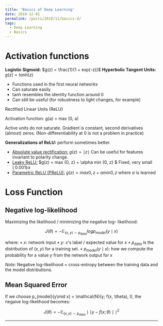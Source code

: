 ```yaml
---
title: 'Basics of Deep Learning'
date: 2018-12-01
permalink: /posts/2018/11/basics-d/
tags:
  - Deep Learning
  - Basics
---
```


# Activation functions

<b>Logistic Sigmoid:</b> $g(z) = \frac{1}{1 + exp(-z)}$
<b>Hyperbolic Tangent Units:</b> $g(z) = tanh(z)$

- Functions used in the first neural networks
- Can saturate easily
- tanh resembles the identity function around 0
- Can still be useful (for robustness to light changes, for example)

Rectified Linear Units (ReLU)

Activation function:
g(a) = max (0, a)

Active units do not saturate.
Gradient is constant, second derivatives (almost) zeros.
(Non-differentiability at 0 is not a problem in practice)


<b>Generalizations of ReLU:</b> perform sometimes better.
- <u>Absolute value rectification:</u> $g(z) = \mid z\mid$
Can be useful for features invariant to polarity change.
- <u>Leaky ReLU:</u> $g(z) = max {0, z} + \alpha min {0, z} $
Fixed, very small $(~0.001) \alpha$
- <u>Parametric ReLU (PReLU):</u> $g(z) = max {0, z} + \alpha min {0, z}$ where $\alpha$ is learned

# Loss Function

## Negative log-likelihood
Maximizing the likelihood / minimizing the negative log- likelihood:

$$
J(\theta) = - \mathbb{E}_{(x, y) \sim p_{data}} log p_{model}(y\mid x)
$$

where:
• $x$: network input
• $y$: $x$'s label / expected value for $x$
• $p_{data}$ is the distribution of $(x, y)$ for a training set.
• $p_{model}(y \mid x):$ how we compute the probability for a value $y$ from the network output for $x$

<i>Note:</i> Negative log-likelihood = cross-entropy between the training data and the model distributions.

## Mean Squared Error

If we choose p_{model}(y\mid x) = \mathcal{N}(y; f(x, \theta), I), the negaive log-likelihood becomes:

$$
J(\theta) = - \mathbb{E}_{(x, y) \sim p_{data}} \mid\mid y-f(x;\theta) \mid\mid^{2}
$$

------
